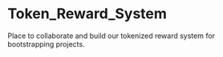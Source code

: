 # Token_Reward_System
Place to collaborate and build our tokenized reward system for bootstrapping projects. 
